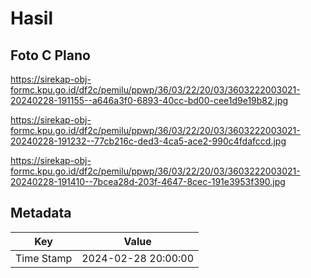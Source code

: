 # Hasil

## Foto C Plano

https://sirekap-obj-formc.kpu.go.id/df2c/pemilu/ppwp/36/03/22/20/03/3603222003021-20240228-191155--a646a3f0-6893-40cc-bd00-cee1d9e19b82.jpg

https://sirekap-obj-formc.kpu.go.id/df2c/pemilu/ppwp/36/03/22/20/03/3603222003021-20240228-191232--77cb216c-ded3-4ca5-ace2-990c4fdafccd.jpg

https://sirekap-obj-formc.kpu.go.id/df2c/pemilu/ppwp/36/03/22/20/03/3603222003021-20240228-191410--7bcea28d-203f-4647-8cec-191e3953f390.jpg


## Metadata

| Key        | Value               |
| ---------- | ------------------- |
| Time Stamp | 2024-02-28 20:00:00 |



